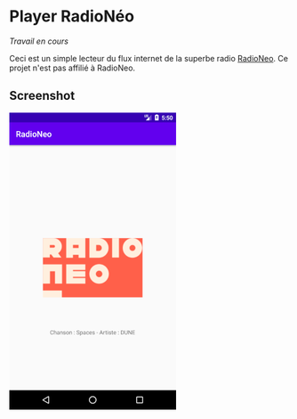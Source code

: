 Player RadioNéo
===============

*Travail en cours*

Ceci est un simple lecteur du flux internet de la superbe radio [RadioNeo](http://www.radioneo.org/).
Ce projet n'est pas affilié à RadioNeo.

## Screenshot

<img src="https://raw.githubusercontent.com/RoyalPanda/RadioNeo/main/Screen-App.png" width="300">
